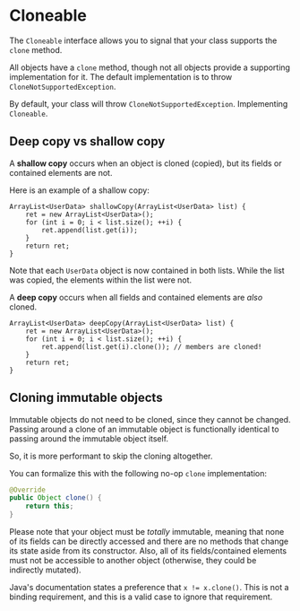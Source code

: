 # Cloneable

The `Cloneable` interface allows you to signal that your class supports the `clone` method.

All objects have a `clone` method, though not all objects provide a supporting implementation for it. The default implementation is to throw `CloneNotSupportedException`.

By default, your class will throw `CloneNotSupportedException`. Implementing `Cloneable`.


## Deep copy vs shallow copy

A **shallow copy** occurs when an object is cloned (copied), but its fields or contained elements are not.

Here is an example of a shallow copy:

```
ArrayList<UserData> shallowCopy(ArrayList<UserData> list) {
    ret = new ArrayList<UserData>();
    for (int i = 0; i < list.size(); ++i) {
        ret.append(list.get(i));
    }
    return ret;
}
```

Note that each `UserData` object is now contained in both lists. While the list was copied, the elements within the list were not.

A **deep copy** occurs when all fields and contained elements are _also_ cloned.

```
ArrayList<UserData> deepCopy(ArrayList<UserData> list) {
    ret = new ArrayList<UserData>();
    for (int i = 0; i < list.size(); ++i) {
        ret.append(list.get(i).clone()); // members are cloned!
    }
    return ret;
}
```


## Cloning immutable objects

Immutable objects do not need to be cloned, since they cannot be changed. Passing around a clone of an immutable object is functionally identical to passing around the immutable object itself.

So, it is more performant to skip the cloning altogether.

You can formalize this with the following no-op `clone` implementation:

```java
@Override
public Object clone() {
    return this;
}
```

Please note that your object must be _totally_ immutable, meaning that none of its fields can be directly accessed and there are no methods that change its state aside from its constructor. Also, all of its fields/contained elements must not be accessible to another object (otherwise, they could be indirectly mutated).

Java's documentation states a preference that `x != x.clone()`. This is not a binding requirement, and this is a valid case to ignore that requirement.

